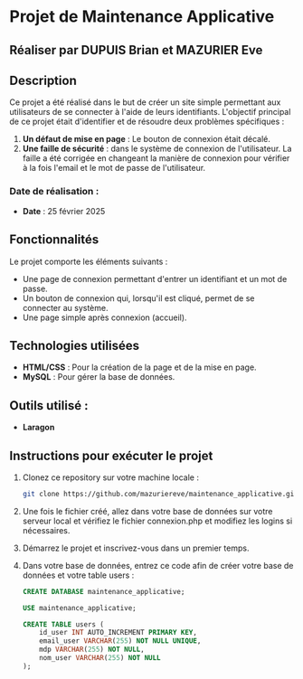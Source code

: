 # Projet de Maintenance Applicative

## Réaliser par DUPUIS Brian et MAZURIER Eve
## Description

Ce projet a été réalisé dans le but de créer un site simple permettant aux utilisateurs de se connecter à l'aide de leurs identifiants. L'objectif principal de ce projet était d'identifier et de résoudre deux problèmes spécifiques :

1. **Un défaut de mise en page** : Le bouton de connexion était décalé.
2. **Une faille de sécurité** : dans le système de connexion de l'utilisateur. La faille a été corrigée en changeant la manière de connexion pour vérifier à la fois l'email et le mot de passe de l'utilisateur.

### Date de réalisation :
- **Date** : 25 février 2025

## Fonctionnalités

Le projet comporte les éléments suivants :
- Une page de connexion permettant d'entrer un identifiant et un mot de passe.
- Un bouton de connexion qui, lorsqu'il est cliqué, permet de se connecter au système.
- Une page simple après connexion (accueil).

## Technologies utilisées

- **HTML/CSS** : Pour la création de la page et de la mise en page.
- **MySQL** : Pour gérer la base de données.

## Outils utilisé :

- **Laragon** 

## Instructions pour exécuter le projet

1. Clonez ce repository sur votre machine locale :
   ```bash
   git clone https://github.com/mazuriereve/maintenance_applicative.git
   ```

2. Une fois le fichier créé, allez dans votre base de données sur votre serveur local et vérifiez le fichier connexion.php et modifiez les logins si nécessaires.

3. Démarrez le projet et inscrivez-vous dans un premier temps.

4. Dans votre base de données, entrez ce code afin de créer votre base de données et votre table users :
   ```sql
   CREATE DATABASE maintenance_applicative;

   USE maintenance_applicative;

   CREATE TABLE users (
       id_user INT AUTO_INCREMENT PRIMARY KEY,
       email_user VARCHAR(255) NOT NULL UNIQUE,
       mdp VARCHAR(255) NOT NULL,
       nom_user VARCHAR(255) NOT NULL
   );
   ```
